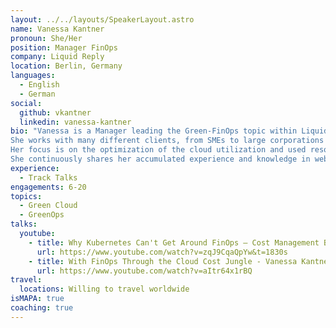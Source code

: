 ```yaml
---
layout: ../../layouts/SpeakerLayout.astro
name: Vanessa Kantner
pronoun: She/Her
position: Manager FinOps
company: Liquid Reply
location: Berlin, Germany
languages:
  - English
  - German
social:
  github: vkantner
  linkedin: vanessa-kantner
bio: "Vanessa is a Manager leading the Green-FinOps topic within Liquid Reply. 
She works with many different clients, from SMEs to large corporations in the insurance and automotive industry, developing and implementing a Green-FinOps strategy with clients using AWS, Azure, GCP or a multi-cloud mixture of those providers. 
Her focus is on the optimization of the cloud utilization and used resources. 
She continuously shares her accumulated experience and knowledge in webinars and trainings."
experience:
  - Track Talks
engagements: 6-20
topics:
  - Green Cloud
  - GreenOps
talks:
  youtube:
    - title: Why Kubernetes Can't Get Around FinOps – Cost Management Best Pra... Vanessa Kantner & Manuela Latz
      url: https://www.youtube.com/watch?v=zqJ9CqaQpYw&t=1830s 
    - title: With FinOps Through the Cloud Cost Jungle - Vanessa Kantner & Vivien Pfeiffer, Liquid Reply
      url: https://www.youtube.com/watch?v=aItr64x1rBQ
travel:
  locations: Willing to travel worldwide
isMAPA: true
coaching: true
---
```

